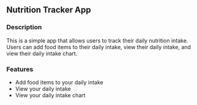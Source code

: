 ## Nutrition Tracker App
### Description
This is a simple app that allows users to track their daily nutrition intake. Users can add food items to their daily intake, view their daily intake, and view their daily intake chart.

### Features
- Add food items to your daily intake
- View your daily intake
- View your daily intake chart